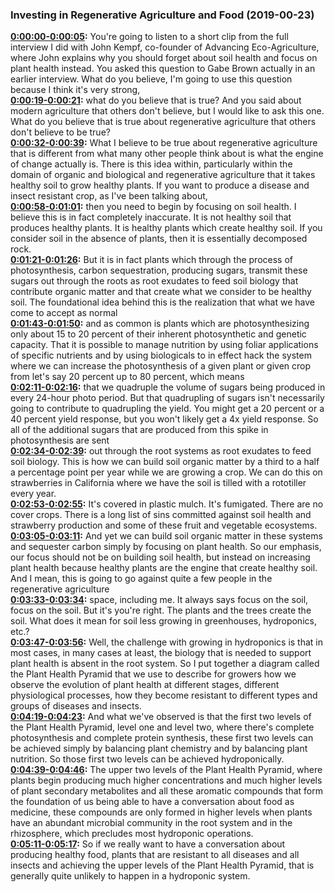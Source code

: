 ### Investing in Regenerative Agriculture and Food  (2019-00-23)
**[0:00:00-0:00:05](https://investinginregenerativeagriculture.com/2019/07/29/john-kempf/#t=0:00:00):**  You're going to listen to a short clip from the full interview I did with John Kempf,  co-founder of Advancing Eco-Agriculture, where John explains why you should forget about  soil health and focus on plant health instead.  You asked this question to Gabe Brown actually in an earlier interview.  What do you believe, I'm going to use this question because I think it's very strong,  
**[0:00:19-0:00:21](https://investinginregenerativeagriculture.com/2019/07/29/john-kempf/#t=0:00:19):**  what do you believe that is true?  And you said about modern agriculture that others don't believe, but I would like to  ask this one.  What do you believe that is true about regenerative agriculture that others don't believe to be  true?  
**[0:00:32-0:00:39](https://investinginregenerativeagriculture.com/2019/07/29/john-kempf/#t=0:00:32):**  What I believe to be true about regenerative agriculture that is different from what many  other people think about is what the engine of change actually is.  There is this idea within, particularly within the domain of organic and biological and regenerative  agriculture that it takes healthy soil to grow healthy plants.  If you want to produce a disease and insect resistant crop, as I've been talking about,  
**[0:00:58-0:01:01](https://investinginregenerativeagriculture.com/2019/07/29/john-kempf/#t=0:00:58):**  then you need to begin by focusing on soil health.  I believe this is in fact completely inaccurate.  It is not healthy soil that produces healthy plants.  It is healthy plants which create healthy soil.  If you consider soil in the absence of plants, then it is essentially decomposed rock.  
**[0:01:21-0:01:26](https://investinginregenerativeagriculture.com/2019/07/29/john-kempf/#t=0:01:21):**  But it is in fact plants which through the process of photosynthesis, carbon sequestration,  producing sugars, transmit these sugars out through the roots as root exudates to feed  soil biology that contribute organic matter and that create what we consider to be healthy  soil.  The foundational idea behind this is the realization that what we have come to accept as normal  
**[0:01:43-0:01:50](https://investinginregenerativeagriculture.com/2019/07/29/john-kempf/#t=0:01:43):**  and as common is plants which are photosynthesizing only about 15 to 20 percent of their inherent  photosynthetic and genetic capacity.  That it is possible to manage nutrition by using foliar applications of specific nutrients  and by using biologicals to in effect hack the system where we can increase the photosynthesis  of a given plant or given crop from let's say 20 percent up to 80 percent, which means  
**[0:02:11-0:02:16](https://investinginregenerativeagriculture.com/2019/07/29/john-kempf/#t=0:02:11):**  that we quadruple the volume of sugars being produced in every 24-hour photo period.  But that quadrupling of sugars isn't necessarily going to contribute to quadrupling the yield.  You might get a 20 percent or a 40 percent yield response, but you won't likely get a  4x yield response.  So all of the additional sugars that are produced from this spike in photosynthesis are sent  
**[0:02:34-0:02:39](https://investinginregenerativeagriculture.com/2019/07/29/john-kempf/#t=0:02:34):**  out through the root systems as root exudates to feed soil biology.  This is how we can build soil organic matter by a third to a half a percentage point per  year while we are growing a crop.  We can do this on strawberries in California where we have the soil is tilled with a rototiller  every year.  
**[0:02:53-0:02:55](https://investinginregenerativeagriculture.com/2019/07/29/john-kempf/#t=0:02:53):**  It's covered in plastic mulch.  It's fumigated.  There are no cover crops.  There is a long list of sins committed against soil health and strawberry production and  some of these fruit and vegetable ecosystems.  
**[0:03:05-0:03:11](https://investinginregenerativeagriculture.com/2019/07/29/john-kempf/#t=0:03:05):**  And yet we can build soil organic matter in these systems and sequester carbon simply  by focusing on plant health.  So our emphasis, our focus should not be on building soil health, but instead on increasing  plant health because healthy plants are the engine that create healthy soil.  And I mean, this is going to go against quite a few people in the regenerative agriculture  
**[0:03:33-0:03:34](https://investinginregenerativeagriculture.com/2019/07/29/john-kempf/#t=0:03:33):**  space, including me.  It always says focus on the soil, focus on the soil.  But it's you're right.  The plants and the trees create the soil.  What does it mean for soil less growing in greenhouses, hydroponics, etc.?  
**[0:03:47-0:03:56](https://investinginregenerativeagriculture.com/2019/07/29/john-kempf/#t=0:03:47):**  Well, the challenge with growing in hydroponics is that in most cases, in many cases at least,  the biology that is needed to support plant health is absent in the root system.  So I put together a diagram called the Plant Health Pyramid that we use to describe for  growers how we observe the evolution of plant health at different stages, different physiological  processes, how they become resistant to different types and groups of diseases and insects.  
**[0:04:19-0:04:23](https://investinginregenerativeagriculture.com/2019/07/29/john-kempf/#t=0:04:19):**  And what we've observed is that the first two levels of the Plant Health Pyramid, level  one and level two, where there's complete photosynthesis and complete protein synthesis,  these first two levels can be achieved simply by balancing plant chemistry and by balancing  plant nutrition.  So those first two levels can be achieved hydroponically.  
**[0:04:39-0:04:46](https://investinginregenerativeagriculture.com/2019/07/29/john-kempf/#t=0:04:39):**  The upper two levels of the Plant Health Pyramid, where plants begin producing much higher concentrations  and much higher levels of plant secondary metabolites and all these aromatic compounds  that form the foundation of us being able to have a conversation about food as medicine,  these compounds are only formed in higher levels when plants have an abundant microbial  community in the root system and in the rhizosphere, which precludes most hydroponic operations.  
**[0:05:11-0:05:17](https://investinginregenerativeagriculture.com/2019/07/29/john-kempf/#t=0:05:11):**  So if we really want to have a conversation about producing healthy food, plants that  are resistant to all diseases and all insects and achieving the upper levels of the Plant  Health Pyramid, that is generally quite unlikely to happen in a hydroponic system.  